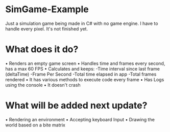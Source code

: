# SimGame-Example
Just a simulation game being made in C# with no game engine. I have to handle every pixel.
It's not finished yet.

# What does it do?
• Renders an empty game screen
• Handles time and frames every second, has a max 60 FPS
• Calculates and keeps:
	-Time interval since last frame (deltaTime)
	-Frame Per Second
	-Total time elapsed in app
	-Total frames rendered
• It has various methods to execute code every frame
• Has Logs using the console
• It doesn't crash

# What will be added next update?
• Rendering an environment
• Accepting keyboard Input
• Drawing the world based on a bite matrix